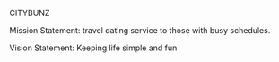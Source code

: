 CITYBUNZ

Mission Statement: 
travel dating service to those with busy schedules.

Vision Statement: 
Keeping life simple and fun 


<!---
citybunz/citybunz is a ✨ special ✨ repository because its `README.md` (this file) appears on your GitHub profile.
You can click the Preview link to take a look at your changes.
--->
